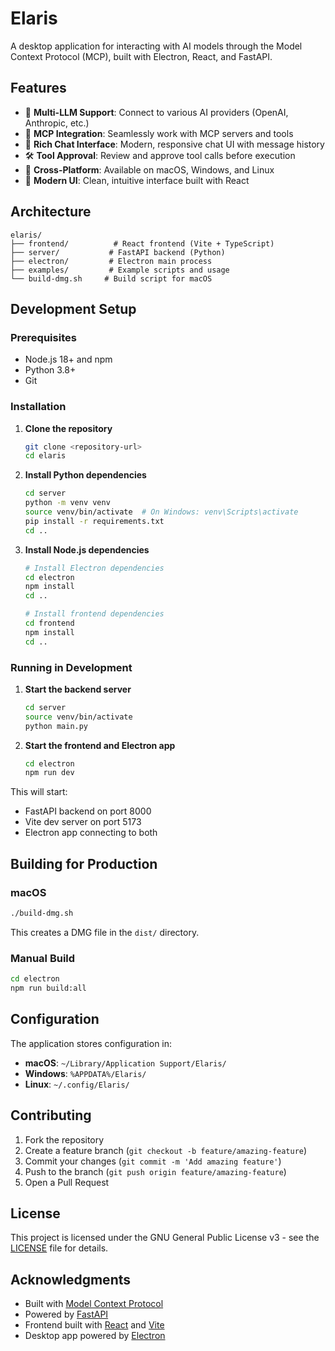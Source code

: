 # Elaris

A desktop application for interacting with AI models through the Model Context Protocol (MCP), built with Electron, React, and FastAPI.

## Features

- 🤖 **Multi-LLM Support**: Connect to various AI providers (OpenAI, Anthropic, etc.)
- 🔌 **MCP Integration**: Seamlessly work with MCP servers and tools
- 💬 **Rich Chat Interface**: Modern, responsive chat UI with message history
- 🛠️ **Tool Approval**: Review and approve tool calls before execution
- 📱 **Cross-Platform**: Available on macOS, Windows, and Linux
- 🎨 **Modern UI**: Clean, intuitive interface built with React

## Architecture

```
elaris/
├── frontend/          # React frontend (Vite + TypeScript)
├── server/           # FastAPI backend (Python)
├── electron/         # Electron main process
├── examples/         # Example scripts and usage
└── build-dmg.sh     # Build script for macOS
```

## Development Setup

### Prerequisites

- Node.js 18+ and npm
- Python 3.8+
- Git

### Installation

1. **Clone the repository**
   ```bash
   git clone <repository-url>
   cd elaris
   ```

2. **Install Python dependencies**
   ```bash
   cd server
   python -m venv venv
   source venv/bin/activate  # On Windows: venv\Scripts\activate
   pip install -r requirements.txt
   cd ..
   ```

3. **Install Node.js dependencies**
   ```bash
   # Install Electron dependencies
   cd electron
   npm install
   cd ..
   
   # Install frontend dependencies
   cd frontend
   npm install
   cd ..
   ```

### Running in Development

1. **Start the backend server**
   ```bash
   cd server
   source venv/bin/activate
   python main.py
   ```

2. **Start the frontend and Electron app**
   ```bash
   cd electron
   npm run dev
   ```

This will start:
- FastAPI backend on port 8000
- Vite dev server on port 5173
- Electron app connecting to both

## Building for Production

### macOS

```bash
./build-dmg.sh
```

This creates a DMG file in the `dist/` directory.

### Manual Build

```bash
cd electron
npm run build:all
```

## Configuration

The application stores configuration in:
- **macOS**: `~/Library/Application Support/Elaris/`
- **Windows**: `%APPDATA%/Elaris/`
- **Linux**: `~/.config/Elaris/`

## Contributing

1. Fork the repository
2. Create a feature branch (`git checkout -b feature/amazing-feature`)
3. Commit your changes (`git commit -m 'Add amazing feature'`)
4. Push to the branch (`git push origin feature/amazing-feature`)
5. Open a Pull Request

## License

This project is licensed under the GNU General Public License v3 - see the [LICENSE](LICENSE) file for details.

## Acknowledgments

- Built with [Model Context Protocol](https://github.com/modelcontextprotocol/python-sdk)
- Powered by [FastAPI](https://fastapi.tiangolo.com/)
- Frontend built with [React](https://reactjs.org/) and [Vite](https://vitejs.dev/)
- Desktop app powered by [Electron](https://electronjs.org/) 